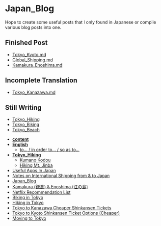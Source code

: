# Japan_Blog

Hope to create some useful posts that I only found in Japanese or compile various blog posts into one.

## Finished Post
* [Tokyo_Kyoto.md](Tokyo_Kyoto.md)
* [Global_Shipping.md](Global_Shipping.md)
* [Kamakura_Enoshima.md](Kamakura_Enoshima.md)

## Incomplete Translation
* [Tokyo_Kanazawa.md](Tokyo_Kanazawa.md)

## Still Writing
* [Tokyo_Hiking](Tokyo_Hiking.md)
* [Tokyo_Biking](Tokyo_Biking.md)
* [Tokyo_Beach](Tokyo_Beach.md)


<!-- tree generated by markdown-notes-tree starts here -->

- [**content**](content)
- [**English**](English)
    - [to… / in order to… / so as to…](<English/to-in order to-so as to.md>)
- [**Tokyo_Hiking**](Tokyo_Hiking)
    - [Kumano Kodou](<Tokyo_Hiking/Kumano Kodo.md>)
    - [Hiking Mt. Jinba](<Tokyo_Hiking/Mt. Jinba.md>)
- [Useful Apps In Japan](Apps.md)
- [Notes on International Shipping from & to Japan](Global_Shipping.md)
- [Japan_Blog](Homepage.md)
- [Kamakura (鎌倉) & Enoshima (江の島)](Kamakura_Enoshima.md)
- [Netflix Recommendation List](Netflix.md)
- [Biking in Tokyo](Tokyo_Biking.md)
- [Hiking in Tokyo <!-- omit in toc -->](Tokyo_Hiking.md)
- [Tokyo to Kanazawa Cheaper Shinkansen Tickets](Tokyo_Kanazawa.md)
- [Tokyo to Kyoto Shinkansen Ticket Options (Cheaper)](Tokyo_Kyoto.md)
- [Moving to Tokyo](Tokyo_Moving.md)

<!-- tree generated by markdown-notes-tree ends here -->
